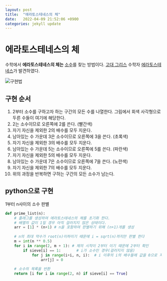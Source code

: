 ```yaml
---
layout: post
title:  "에라토스테네스의 체"
date:   2022-04-09 21:52:06 +0900
categories: jekyll update
---
```




# 에라토스테네스의 체

수학에서 **에라토스테네스의 체는** [소수](https://ko.wikipedia.org/wiki/소수_(수론))를 찾는 방법이다. [고대 그리스](https://ko.wikipedia.org/wiki/고대_그리스) 수학자 [에라토스테네스](https://ko.wikipedia.org/wiki/에라토스테네스)가 발견하였다.



![구현법](https://upload.wikimedia.org/wikipedia/commons/b/b9/Sieve_of_Eratosthenes_animation.gif)



## 구현 순서

1. 2부터 소수를 구하고자 하는 구간의 모든 수를 나열한다. 그림에서 회색 사각형으로 두른 수들이 여기에 해당한다.
2. 2는 소수이므로 오른쪽에 2를 쓴다. (빨간색)
3. 자기 자신을 제외한 2의 배수를 모두 지운다.
4. 남아있는 수 가운데 3은 소수이므로 오른쪽에 3을 쓴다. (초록색)
5. 자기 자신을 제외한 3의 배수를 모두 지운다.
6. 남아있는 수 가운데 5는 소수이므로 오른쪽에 5를 쓴다. (파란색)
7. 자기 자신을 제외한 5의 배수를 모두 지운다.
8. 남아있는 수 가운데 7은 소수이므로 오른쪽에 7을 쓴다. (노란색)
9. 자기 자신을 제외한 7의 배수를 모두 지운다.
10. 위의 과정을 반복하면 구하는 구간의 모든 소수가 남는다.



## python으로 구현

1부터 n사이의 소수 판별

```python
def prime_list(n):
    # 플래그를 생성하여 에라토스테네스의 체를 초기화 한다.
    # 배열의 값이 1일 경우 아직 걸러지지 않은 상태이다.
    arr = [1] * (n+1) # n을 포함하여 판별하기 위해 (n+1)개를 생성
	
    # n의 최대 약수가 root(n)이하이기 때문에 i = sqrt(n)까지만 판별 한다
    m = int(n ** 0.5)
    for i in range(2, m + 1): # 체의 시작이 2부터 이기 때문에 2부터 확인
        if sieve[i] == 1:       # i가 소수인 경우(걸러지지 않음)    
            for j in range(i+i, n, i):  # i 이후의 i의 배수들에 값을 0으로 저장
                arr[j] = 0
	
    # 소수의 목록을 반환
    return [i for i in range(2, n) if sieve[i] == True]
```

